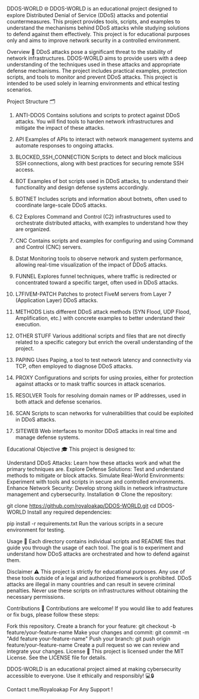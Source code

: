 DDOS-WORLD 🌐
DDOS-WORLD is an educational project designed to explore Distributed Denial of Service (DDoS) attacks and potential countermeasures. This project provides tools, scripts, and examples to understand the mechanisms behind DDoS attacks while studying solutions to defend against them effectively. This project is for educational purposes only and aims to improve network security in a controlled environment.

Overview 🧠
DDoS attacks pose a significant threat to the stability of network infrastructures. DDOS-WORLD aims to provide users with a deep understanding of the techniques used in these attacks and appropriate defense mechanisms. The project includes practical examples, protection scripts, and tools to monitor and prevent DDoS attacks. This project is intended to be used solely in learning environments and ethical testing scenarios.

Project Structure 🗂️
1. ANTI-DDOS
Contains solutions and scripts to protect against DDoS attacks. You will find tools to harden network infrastructures and mitigate the impact of these attacks.

2. API
Examples of APIs to interact with network management systems and automate responses to ongoing attacks.

3. BLOCKED_SSH_CONNECTION
Scripts to detect and block malicious SSH connections, along with best practices for securing remote SSH access.

4. BOT
Examples of bot scripts used in DDoS attacks, to understand their functionality and design defense systems accordingly.

5. BOTNET
Includes scripts and information about botnets, often used to coordinate large-scale DDoS attacks.

6. C2
Explores Command and Control (C2) infrastructures used to orchestrate distributed attacks, with examples to understand how they are organized.

7. CNC
Contains scripts and examples for configuring and using Command and Control (CNC) servers.

8. Dstat
Monitoring tools to observe network and system performance, allowing real-time visualization of the impact of DDoS attacks.

9. FUNNEL
Explores funnel techniques, where traffic is redirected or concentrated toward a specific target, often used in DDoS attacks.

10. L7FIVEM-PATCH
Patches to protect FiveM servers from Layer 7 (Application Layer) DDoS attacks.

11. METHODS
Lists different DDoS attack methods (SYN Flood, UDP Flood, Amplification, etc.) with concrete examples to better understand their execution.

12. OTHER STUFF
Various additional scripts and files that are not directly related to a specific category but enrich the overall understanding of the project.

13. PAPING
Uses Paping, a tool to test network latency and connectivity via TCP, often employed to diagnose DDoS attacks.

14. PROXY
Configurations and scripts for using proxies, either for protection against attacks or to mask traffic sources in attack scenarios.

15. RESOLVER
Tools for resolving domain names or IP addresses, used in both attack and defense scenarios.

16. SCAN
Scripts to scan networks for vulnerabilities that could be exploited in DDoS attacks.

17. SITEWEB
Web interfaces to monitor DDoS attacks in real time and manage defense systems.

Educational Objective 🎓
This project is designed to:

Understand DDoS Attacks: Learn how these attacks work and what the primary techniques are.
Explore Defense Solutions: Test and understand methods to mitigate or block attacks.
Simulate Real-World Environments: Experiment with tools and scripts in secure and controlled environments.
Enhance Network Security: Develop strong skills in network infrastructure management and cybersecurity.
Installation ⚙️
Clone the repository:

git clone https://github.com/royaloakap/DDOS-WORLD.git
cd DDOS-WORLD
Install any required dependencies:

pip install -r requirements.txt
Run the various scripts in a secure environment for testing.

Usage 🚀
Each directory contains individual scripts and README files that guide you through the usage of each tool. The goal is to experiment and understand how DDoS attacks are orchestrated and how to defend against them.

Disclaimer ⚠️
This project is strictly for educational purposes. Any use of these tools outside of a legal and authorized framework is prohibited. DDoS attacks are illegal in many countries and can result in severe criminal penalties. Never use these scripts on infrastructures without obtaining the necessary permissions.

Contributions 🤝
Contributions are welcome! If you would like to add features or fix bugs, please follow these steps:

Fork this repository.
Create a branch for your feature:
git checkout -b feature/your-feature-name
Make your changes and commit:
git commit -m "Add feature your-feature-name"
Push your branch:
git push origin feature/your-feature-name
Create a pull request so we can review and integrate your changes.
License 📄
This project is licensed under the MIT License. See the LICENSE file for details.

DDOS-WORLD is an educational project aimed at making cybersecurity accessible to everyone. Use it ethically and responsibly! 💻🔒

Contact t.me/Royaloakap For Any Support !
